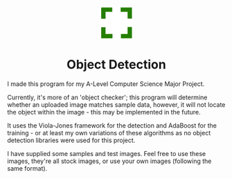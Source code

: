 <p align="center">
  <img width="80" align="center" src="/Images/Logo/logo.png">
</p>
<h1 align = "center">Object Detection</h1>

I made this program for my A-Level Computer Science Major Project.

Currently, it's more of an 'object checker'; this program will determine whether an uploaded image matches sample data, however, it will not locate the object within the image - this may be implemented in the future.

It uses the Viola-Jones framework for the detection and AdaBoost for the training - or at least my own variations of these algorithms as no object detection libraries were used for this project.

I have supplied some samples and test images. Feel free to use these images, they're all stock images, or use your own images (following the same format).
